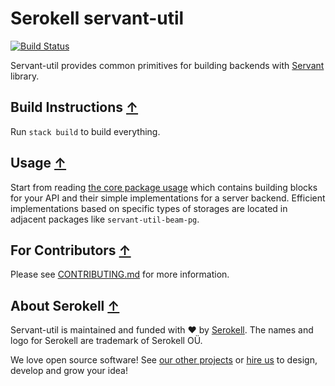 # Serokell servant-util

[![Build Status](https://travis-ci.org/serokell/servant-util.svg?branch=master)](https://travis-ci.org/serokell/servant-util)

Servant-util provides common primitives for building backends with [Servant](https://haskell-servant.github.io/) library.

## Build Instructions [↑](#-patak)

Run `stack build` to build everything.

## Usage [↑](#-patak)

Start from reading [the core package usage](/servant-util/README.md) which contains
building blocks for your API and their simple implementations for a server backend.
Efficient implementations based on specific types of storages are located in adjacent
packages like `servant-util-beam-pg`.

## For Contributors [↑](#-patak)

Please see [CONTRIBUTING.md](/.github/CONTRIBUTING.md) for more information.

## About Serokell [↑](#-patak)

Servant-util is maintained and funded with :heart: by [Serokell](https://serokell.io/). The names and logo for Serokell are trademark of Serokell OÜ.

We love open source software! See [our other projects](https://serokell.io/community?utm_source=github) or [hire us](https://serokell.io/hire-us?utm_source=github) to design, develop and grow your idea!
